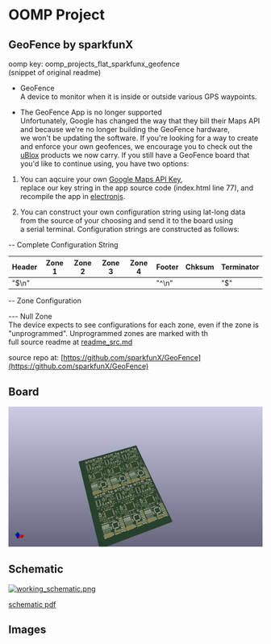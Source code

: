 # OOMP Project  
## GeoFence  by sparkfunX  
  
oomp key: oomp_projects_flat_sparkfunx_geofence  
(snippet of original readme)  
  
- GeoFence  
A device to monitor when it is inside or outside various GPS waypoints.  
  
- The GeoFence App is no longer supported  
Unfortunately, Google has changed the way that they bill their Maps API and because we're no longer building the GeoFence hardware,   
we won't be updating the software. If you're looking for a way to create and enforce your own geofences, we encourage you to check out the [uBlox](https://learn.sparkfun.com/tutorials/getting-started-with-u-center-for-u-blox) products we now carry. If you still have a GeoFence board that you'd like to continue using, you have two options:  
  
1. You can aqcuire your own [Google Maps API Key](https://developers.google.com/maps/documentation/javascript/get-api-key),   
replace our key string in the app source code (index.html line 77), and recompile the app in [electronjs](https://electronjs.org/).  
  
2. You can construct your own configuration string using lat-long data from the source of your choosing and send it to the board using   
a serial terminal. Configuration strings are constructed as follows:  
  
-- Complete Configuration String  
  
| Header | Zone 1 | Zone 2 | Zone 3 | Zone 4 | Footer | Chksum | Terminator |  
| ------ | ------ | ------ | ------ | ------ | ------ | ------ | ---------- |  
| "$\n"  |        |        |        |        |  "^\n" |        |     "$"    |  
  
-- Zone Configuration  
  
--- Null Zone  
The device expects to see configurations for each zone, even if the zone is "unprogrammed". Unprogrammed zones are marked with th  
  full source readme at [readme_src.md](readme_src.md)  
  
source repo at: [https://github.com/sparkfunX/GeoFence](https://github.com/sparkfunX/GeoFence)  
## Board  
  
[![working_3d.png](working_3d_600.png)](working_3d.png)  
## Schematic  
  
[![working_schematic.png](working_schematic_600.png)](working_schematic.png)  
  
[schematic pdf](working_schematic.pdf)  
## Images  
